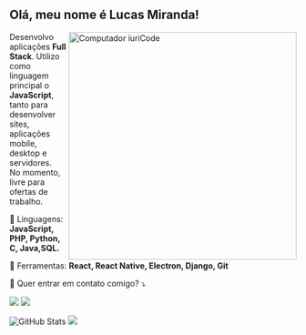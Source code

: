 ## Olá, meu nome é Lucas Miranda!

<img src="https://raw.githubusercontent.com/MicaelliMedeiros/micaellimedeiros/master/image/computer-illustration.png" min-width="400px" max-width="400px" width="400px" align="right" alt="Computador iuriCode">
<p align="left"> 
Desenvolvo aplicações <strong>Full Stack</strong>. Utilizo como linguagem principal o <strong>JavaScript</strong>, tanto para desenvolver sites, aplicações mobile, desktop e servidores.<br>
No momento, livre para ofertas de trabalho.
</p>

<p align="left">
  🦄 Linguagens: <strong>JavaScript, PHP, Python, C, Java,SQL.</strong>
</p>

<p align="left">
  💼 Ferramentas: <strong>React, React Native, Electron, Django, Git</strong>
</p>

<p align="left">
  💌 Quer entrar em contato comigo? ⤵️
</p>

<p align="left">
  <a href="#" alt="Gmail">
  <img src="https://img.shields.io/badge/-Gmail-FF0000?style=flat-square&labelColor=FF0000&logo=gmail&logoColor=white&link=lucas.miranda.strapasson@gmail.com" /></a>

  <a href="#" alt="Linkedin">
  <img src="https://img.shields.io/badge/-Linkedin-0e76a8?style=flat-square&logo=Linkedin&logoColor=white&link=https://www.linkedin.com/in/lucas-miranda-496825237/" /></a>
</p>  

![GitHub Stats](https://github-readme-stats.vercel.app/api?username=themiranha&show_icons=true)
<img src="https://github-readme-stats.vercel.app/api/top-langs/?username=TheMiranha&count_private=true">
